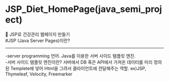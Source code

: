 # JSP_Diet_HomePage(java_semi_project)
:page_with_curl: JSP로 건강관리 웹페이지 만들기</br>
#JSP (Java Server Pages)이란?
<hr/>
-server programming 언어. Java를 이용한 서버 사이드 템플릿 엔진.</br>
-서버 사이드 템플릿 엔진이란? 서버에서 DB 혹은 API에서 가져온 데이터를 미리 정의된 Templete에 넣어 Html을 그려서 클라이언트에 전달해주는 역할. ex)JSP, Thymeleaf, Velocity, Freemarker 

